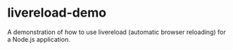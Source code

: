 livereload-demo
===============

A demonstration of how to use livereload (automatic browser reloading) for a Node.js application.